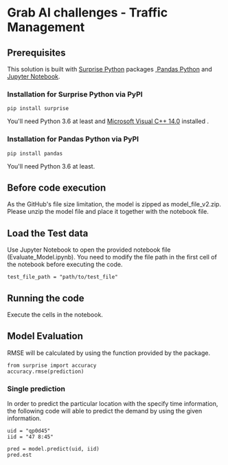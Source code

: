 # Grab AI challenges - Traffic Management

## Prerequisites
This solution is built with [Surprise Python](http://surpriselib.com/) packages ,[Pandas Python](https://pandas.pydata.org/) and [Jupyter Notebook](https://jupyter.org/).

### Installation for Surprise Python via PyPI
```
pip install surprise
```
You'll need Python 3.6 at least and [Microsoft Visual C++ 14.0](https://visualstudio.microsoft.com/thank-you-downloading-visual-studio/?sku=BuildTools&rel=16) installed .

### Installation for Pandas Python via PyPI
```
pip install pandas
```
You'll need Python 3.6 at least.

## Before code execution
As the GitHub's file size limitation, the model is zipped as model_file_v2.zip. Please unzip the model file and place it together with the notebook file.

## Load the Test data
Use Jupyter Notebook to open the provided notebook file (Evaluate_Model.ipynb).
You need to modify the file path in the first cell of the notebook before executing the code.
```
test_file_path = "path/to/test_file"
```

## Running the code
Execute the cells in the notebook.


## Model Evaluation
RMSE will be calculated by using the function provided by the package.
```
from surprise import accuracy
accuracy.rmse(prediction)
```

### Single prediction
In order to predict the particular location with the specify time information, the following code will able to predict the demand by using the given information.
```
uid = "qp0d45"
iid = "47 8:45"

pred = model.predict(uid, iid)
pred.est
```
